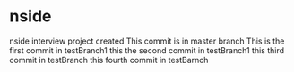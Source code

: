 # nside
nside interview project created
This commit is in master branch
This is the first commit in testBranch1
this the second commit in testBranch1
this third commit in testBranch
this fourth commit in testBarnch
